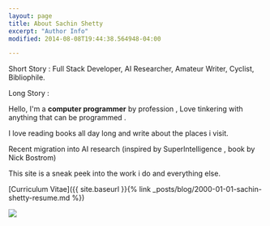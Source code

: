 ```yaml
---
layout: page
title: About Sachin Shetty
excerpt: "Author Info"
modified: 2014-08-08T19:44:38.564948-04:00

---
```

Short Story :
        Full Stack Developer, AI Researcher, Amateur Writer, Cyclist, Bibliophile.

Long Story :

Hello,
I'm a **computer programmer** by profession , Love tinkering with anything that can be programmed .

I love reading books all day long and write about the places i visit.

Recent migration into AI research (inspired by SuperIntelligence , book by Nick Bostrom)

This site is a sneak peek into the work i do and everything else.

[Curriculum Vitae]({{ site.baseurl }}{% link _posts/blog/2000-01-01-sachin-shetty-resume.md %})

<img src="https://res.cloudinary.com/websachinshetty/image/upload/v1538374035/myblog/site/aboutimage.jpg" >
